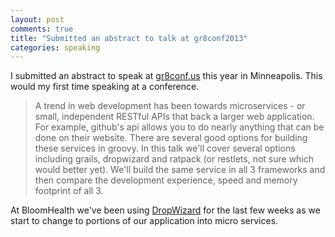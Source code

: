 ```yaml
---
layout: post
comments: true
title: "Submitted an abstract to talk at gr8conf2013"
categories: speaking
---
```

I submitted an abstract to speak at <a href="http://gr8conf.us/">gr8conf.us</a> this year in Minneapolis. This would my first time speaking at a conference.
<blockquote>A trend in web development has been towards microservices - or small, independent RESTful APIs that back a larger web application. For example, github's api allows you to do nearly anything that can be done on their website. There are several good options for building these services in groovy. In this talk we'll cover several options including grails, dropwizard and ratpack (or restlets, not sure which would better yet). We'll build the same service in all 3 frameworks and then compare the development experience, speed and memory footprint of all 3.</blockquote>
At BloomHealth we've been using <a title="DropWizar" href="http://dropwizard.codahale.com/">DropWizard</a> for the last few weeks as we start to change to portions of our application into micro services.
